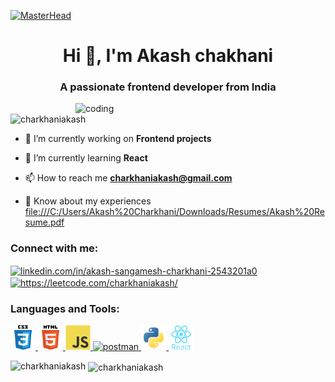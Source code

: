 [![MasterHead](https://www.shutterstock.com/image-photo/computer-language-programming-javascript-code-600w-1361674454.jpg)](http://charkhaniakash.io/)

<h1 align="center">Hi 👋, I'm Akash chakhani</h1>
<h3 align="center">A passionate frontend developer from India</h3>
<img align="right" width="400" src="https://blog.alexdevero.com/wp-content/uploads/2019/08/12-07-19-16-tips-to-become-a-better-programmer-pt1-blog.jpg" alt="coding">

<p align="left"> <img src="https://komarev.com/ghpvc/?username=charkhaniakash&label=Profile%20views&color=0e75b6&style=flat" alt="charkhaniakash" /> </p>

- 🔭 I’m currently working on **Frontend projects**

- 🌱 I’m currently learning **React**

- 📫 How to reach me **charkhaniakash@gmail.com**

- 📄 Know about my experiences [file:///C:/Users/Akash%20Charkhani/Downloads/Resumes/Akash%20Resume.pdf](file:///C:/Users/Akash%20Charkhani/Downloads/Resumes/Akash%20Resume.pdf)

<h3 align="left">Connect with me:</h3>
<p align="left">
<a href="https://linkedin.com/in/linkedin.com/in/akash-sangamesh-charkhani-2543201a0" target="blank"><img align="center" src="https://raw.githubusercontent.com/rahuldkjain/github-profile-readme-generator/master/src/images/icons/Social/linked-in-alt.svg" alt="linkedin.com/in/akash-sangamesh-charkhani-2543201a0" height="30" width="40" /></a>
<a href="https://www.leetcode.com/https://leetcode.com/charkhaniakash/" target="blank"><img align="center" src="https://raw.githubusercontent.com/rahuldkjain/github-profile-readme-generator/master/src/images/icons/Social/leet-code.svg" alt="https://leetcode.com/charkhaniakash/" height="30" width="40" /></a>
</p>

<h3 align="left">Languages and Tools:</h3>
<p align="left"> <a href="https://www.w3schools.com/css/" target="_blank" rel="noreferrer"> <img src="https://raw.githubusercontent.com/devicons/devicon/master/icons/css3/css3-original-wordmark.svg" alt="css3" width="40" height="40"/> </a> <a href="https://www.w3.org/html/" target="_blank" rel="noreferrer"> <img src="https://raw.githubusercontent.com/devicons/devicon/master/icons/html5/html5-original-wordmark.svg" alt="html5" width="40" height="40"/> </a> <a href="https://developer.mozilla.org/en-US/docs/Web/JavaScript" target="_blank" rel="noreferrer"> <img src="https://raw.githubusercontent.com/devicons/devicon/master/icons/javascript/javascript-original.svg" alt="javascript" width="40" height="40"/> </a> <a href="https://postman.com" target="_blank" rel="noreferrer"> <img src="https://www.vectorlogo.zone/logos/getpostman/getpostman-icon.svg" alt="postman" width="40" height="40"/> </a> <a href="https://www.python.org" target="_blank" rel="noreferrer"> <img src="https://raw.githubusercontent.com/devicons/devicon/master/icons/python/python-original.svg" alt="python" width="40" height="40"/> </a> <a href="https://reactjs.org/" target="_blank" rel="noreferrer"> <img src="https://raw.githubusercontent.com/devicons/devicon/master/icons/react/react-original-wordmark.svg" alt="react" width="40" height="40"/> </a> </p>

<p><img align="left" src="https://github-readme-stats.vercel.app/api/top-langs?username=charkhaniakash&show_icons=true&locale=en&layout=compact" alt="charkhaniakash" /></p>

<p>&nbsp;<img align="center" src="https://github-readme-stats.vercel.app/api?username=charkhaniakash&show_icons=true&locale=en" alt="charkhaniakash" /></p>
